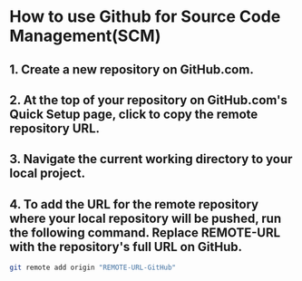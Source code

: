 # How to use Github for Source Code Management(SCM)

## 1. Create a new repository on GitHub.com. 
## 2. At the top of your repository on GitHub.com's Quick Setup page, click  to copy the remote repository URL.
## 3. Navigate the current working directory to your local project.
## 4. To add the URL for the remote repository where your local repository will be pushed, run the following command. Replace REMOTE-URL with the repository's full URL on GitHub.
```bash
git remote add origin "REMOTE-URL-GitHub"
```
